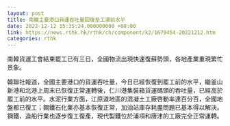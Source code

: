 ```yaml
---
layout: post
title: 南韓主要港口貨運吞吐量回復至工潮前水平
date: 2022-12-12 15:35:24.000000000 +08:00
link: https://news.rthk.hk/rthk/ch/component/k2/1679454-20221212.htm
categories: rthk
---
```


南韓貨運工會結束罷工已有三日，全國物流出現快速復蘇勢頭，各地產業重現繁忙景象。

韓聯社報道，全國主要港口的貨運吞吐量，今日已經恢復到罷工前的水平，繼釜山新港和北港上周末已恢復正常運轉後，仁川港集裝箱貨運碼頭的吞吐量，已經高於罷工前的水平。水泥行業方面，江原道地區的混凝土工廠啓動率達百分百，全國地盤都已復工；鋼鐵石化業亦基本恢復正常，加油站庫存耗盡問題已基本得以解決。鋼鐵、造船行業也逐步復工復產，現代製鐵位於浦項和唐津的工廠完全正常運轉。
